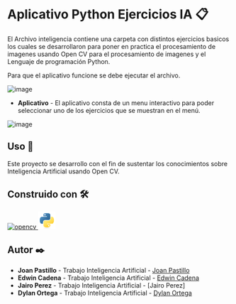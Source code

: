 # Aplicativo Python Ejercicios IA 📋
 
El Archivo inteligencia contiene una carpeta con distintos ejercicios basicos los cuales se desarrollaron para poner en practica el procesamiento de imagenes usando Open CV para el procesamiento de imagenes y  el Lenguaje de programación Python.

Para que el aplicativo funcione se debe ejecutar el archivo.

![image](https://github.com/2k12/python/assets/104972625/da33e0e1-2acd-47b4-b78b-28a8d031bb1c)


- **Aplicativo** -
El aplicativo consta de un menu interactivo para poder seleccionar uno de los ejercicios que se muestran en el menú.

![image](https://github.com/2k12/python/assets/104972625/75329eb8-f078-48b9-99b5-ef8b70028bda)

## Uso 💪

Este proyecto se desarrollo con el fin de sustentar los conocimientos sobre Inteligencia Artificial usando Open CV.

## Construido con 🛠️

<p align="left"> <a href="https://opencv.org/" target="_blank" rel="noreferrer"> <img src="https://www.vectorlogo.zone/logos/opencv/opencv-icon.svg" alt="opencv" width="40" height="40"/> </a> <a href="https://www.python.org" target="_blank" rel="noreferrer"> <img src="https://raw.githubusercontent.com/devicons/devicon/master/icons/python/python-original.svg" alt="python" width="40" height="40"/> </a> </p>

## Autor ✒️

- **Joan Pastillo** - Trabajo Inteligencia Artificial - [Joan Pastillo](https://github.com/2k12)
- **Edwin Cadena** - Trabajo Inteligencia Artificial - [Edwin Cadena](https://github.com/zanianzero)
- **Jairo Perez** - Trabajo Inteligencia Artificial - [Jairo Perez]
- **Dylan Ortega** - Trabajo Inteligencia Artificial - [Dylan Ortega](https://github.com/DylanOrtega75)
